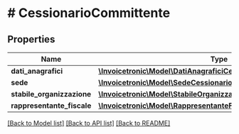 # # CessionarioCommittente

## Properties

Name | Type | Description | Notes
------------ | ------------- | ------------- | -------------
**dati_anagrafici** | [**\Invoicetronic\Model\DatiAnagraficiCessionarioCommittente**](DatiAnagraficiCessionarioCommittente.md) |  | [optional]
**sede** | [**\Invoicetronic\Model\SedeCessionarioCommittente**](SedeCessionarioCommittente.md) |  | [optional]
**stabile_organizzazione** | [**\Invoicetronic\Model\StabileOrganizzazione**](StabileOrganizzazione.md) |  | [optional]
**rappresentante_fiscale** | [**\Invoicetronic\Model\RappresentanteFiscaleCessionarioCommittente**](RappresentanteFiscaleCessionarioCommittente.md) |  | [optional]

[[Back to Model list]](../../README.md#models) [[Back to API list]](../../README.md#endpoints) [[Back to README]](../../README.md)
